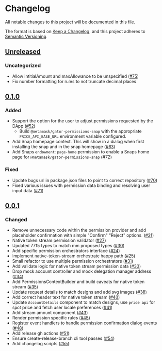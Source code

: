 # Changelog

All notable changes to this project will be documented in this file.

The format is based on [Keep a Changelog](https://keepachangelog.com/en/1.0.0/),
and this project adheres to [Semantic Versioning](https://semver.org/spec/v2.0.0.html).

## [Unreleased]

### Uncategorized

- Allow intitialAmount and maxAllowance to be unspecified ([#75](https://github.com/MetaMask/snap-7715-permissions/pull/75))
- Fix number formatting for rules to not truncate decimal places

## [0.1.0]

### Added

- Support the option for the user to adjust permissions requested by the DApp ([#52](https://github.com/MetaMask/snap-7715-permissions/pull/52))
  - Build `@metamask/gator-permissions-snap` with the appropriate `PRICE_API_BASE_URL` environment variable configured.
- Add Snap homepage context. This will show in a dialog when first installing the snap and in the snap homepage ([#63](https://github.com/MetaMask/snap-7715-permissions/pull/63))
- Add Snaps `endowment:page-home` permission to enable a Snaps home page for `@metamask/gator-permissions-snap` ([#72](https://github.com/MetaMask/snap-7715-permissions/pull/72))

### Fixed

- Update bugs url in package.json files to point to correct repository ([#70](https://github.com/MetaMask/snap-7715-permissions/pull/70))
- Fixed various issues with permission data binding and resolving user input data ([#71](https://github.com/MetaMask/snap-7715-permissions/pull/71))

## [0.0.1]

### Changed

- Remove unnecessary code within the permission provider and add placeholder confirmation with simple "Confirm" "Reject" options. ([#21](https://github.com/MetaMask/snap-7715-permissions/pull/21))
- Native token stream permission validator ([#27](https://github.com/MetaMask/snap-7715-permissions/pull/27))
- Updated 7715 types to match mm proposed types ([#30](https://github.com/MetaMask/snap-7715-permissions/pull/30))
- Add specific permission orchestrators interface ([#24](https://github.com/MetaMask/snap-7715-permissions/pull/24))
- Implement native-token-stream orchestrate happy path ([#25](https://github.com/MetaMask/snap-7715-permissions/pull/25))
- Small refactor to use multiple permission orchestrators ([#31](https://github.com/MetaMask/snap-7715-permissions/pull/31))
- Add validate logic for native token stream permission data ([#33](https://github.com/MetaMask/snap-7715-permissions/pull/33))
- Drop mock account controller and mock delegation manager address ([#34](https://github.com/MetaMask/snap-7715-permissions/pull/34))
- Add PermissionsContextBuilder and build caveats for native token stream ([#35](https://github.com/MetaMask/snap-7715-permissions/pull/35))
- Update request details to match designs and add svg images ([#38](https://github.com/MetaMask/snap-7715-permissions/pull/38))
- Add correct header text for native token stream ([#40](https://github.com/MetaMask/snap-7715-permissions/pull/40))
- Update `AccountDetails` component to match designs, use `price api` for spot price and fetch user locale preferences ([#41](https://github.com/MetaMask/snap-7715-permissions/pull/41))
- Add stream amount component ([#43](https://github.com/MetaMask/snap-7715-permissions/pull/43))
- Render permission specific rules ([#45](https://github.com/MetaMask/snap-7715-permissions/pull/45))
- Register event handlers to handle permission confirmation dialog events ([#48](https://github.com/MetaMask/snap-7715-permissions/pull/48))
- Add release gh actions ([#51](https://github.com/MetaMask/snap-7715-permissions/pull/51))
- Ensure create-release-branch cli tool passes ([#54](https://github.com/MetaMask/snap-7715-permissions/pull/54))
- Add changelog scripts ([#55](https://github.com/MetaMask/snap-7715-permissions/pull/55))

[Unreleased]: https://github.com/MetaMask/snap-7715-permissions/compare/@metamask/gator-permissions-snap@0.1.0...HEAD
[0.1.0]: https://github.com/MetaMask/snap-7715-permissions/compare/@metamask/gator-permissions-snap@0.0.1...@metamask/gator-permissions-snap@0.1.0
[0.0.1]: https://github.com/MetaMask/snap-7715-permissions/releases/tag/@metamask/gator-permissions-snap@0.0.1
